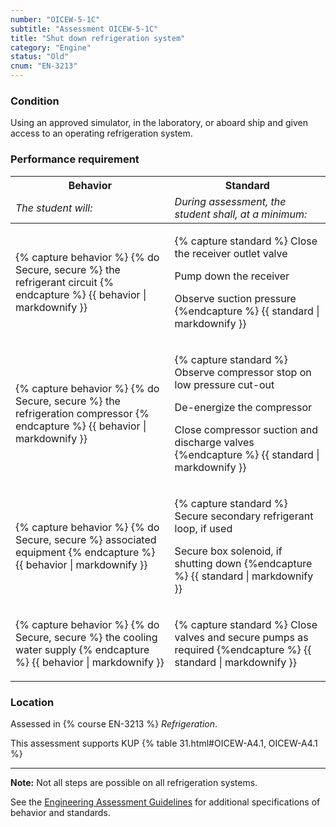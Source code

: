```yaml
---
number: "OICEW-5-1C"
subtitle: "Assessment OICEW-5-1C"
title: "Shut down refrigeration system"
category: "Engine"
status: "Old"
cnum: "EN-3213"
---
```

### Condition

Using an approved simulator, in the laboratory, or aboard ship and given access to an operating refrigeration system.

### Performance requirement 

<table width='100%' class='Guidelines'>
 <thead>
 <tr>
     <th class='thirty'>Behavior</th>
     <th class='seventy'>Standard</th>
 </tr>
 <tr>
     <td><em>The student will:</em></td>
     <td><em>During assessment, the student shall, at a minimum:</em></td>
 </tr>
 </thead>
 <tbody>
 

<tr><td>

{% capture behavior %}
{% do Secure, secure %} the refrigerant circuit
{% endcapture %}
{{ behavior | markdownify }}

</td><td>

{% capture standard %}
Close the receiver outlet valve

Pump down the receiver

Observe suction pressure
{%endcapture %}
{{ standard | markdownify }}

</td></tr>



<tr><td>

{% capture behavior %}
{% do Secure, secure %} the refrigeration compressor
{% endcapture %}
{{ behavior | markdownify }}

</td><td>

{% capture standard %}
Observe compressor stop on low pressure cut-out

De-energize the compressor

Close compressor suction and discharge valves
{%endcapture %}
{{ standard | markdownify }}

</td></tr>



<tr><td>

{% capture behavior %}
{% do Secure, secure %} associated equipment
{% endcapture %}
{{ behavior | markdownify }}

</td><td>

{% capture standard %}
Secure secondary refrigerant loop, if used

Secure box solenoid, if shutting down
{%endcapture %}
{{ standard | markdownify }}

</td></tr>



<tr><td>

{% capture behavior %}
{% do Secure, secure %} the cooling water supply
{% endcapture %}
{{ behavior | markdownify }}

</td><td>

{% capture standard %}
Close valves and secure pumps as required
{%endcapture %}
{{ standard | markdownify }}

</td></tr>



 </tbody>
 </table>

### Location

Assessed in  {% course  EN-3213 %}  *Refrigeration*.

This assessment supports KUP {% table 31.html#OICEW-A4.1, OICEW-A4.1 %}

***

**Note:** Not all steps are possible on all refrigeration systems.

See the [Engineering Assessment Guidelines](guidelines) for additional specifications of behavior and standards.